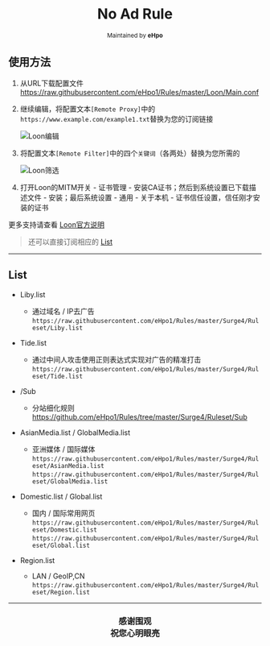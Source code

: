 <h1 align="center">
No Ad Rule
</h1>
<p align="center">
<sup>
Maintained by <b>eHpo</b>
</sup>
</p>


## 使用方法

1. 从URL下载配置文件  
   <https://raw.githubusercontent.com/eHpo1/Rules/master/Loon/Main.conf>

2. 继续编辑，将配置文本`[Remote Proxy]`中的`https://www.example.com/example1.txt`替换为您的订阅链接
 
   ![Loon编辑](https://github.com/eHpo1/Rules/raw/master/.img/loonbj.JPG)

3. 将配置文本`[Remote Filter]`中的四个`关键词`（各两处）替换为您所需的

   ![Loon筛选](https://github.com/eHpo1/Rules/raw/master/.img/loonsx.JPG)

4. 打开Loon的MITM开关 - 证书管理 - 安装CA证书；然后到系统设置已下载描述文件 - 安装；最后系统设置 - 通用 - 关于本机 - 证书信任设置，信任刚才安装的证书

更多支持请查看 [Loon官方说明](https://github.com/Loon0x00/LoonManual)

>还可以直接订阅相应的 [List](#List)

-------

## List

* Liby.list
    * 通过域名 / IP去广告  
	  `https://raw.githubusercontent.com/eHpo1/Rules/master/Surge4/Ruleset/Liby.list`  

* Tide.list
    * 通过中间人攻击使用正则表达式实现对广告的精准打击  
	  `https://raw.githubusercontent.com/eHpo1/Rules/master/Surge4/Ruleset/Tide.list`  
	  
* /Sub
    * 分站细化规则  
	  <https://github.com/eHpo1/Rules/tree/master/Surge4/Ruleset/Sub>  

* AsianMedia.list / GlobalMedia.list
    * 亚洲媒体 / 国际媒体  
	  `https://raw.githubusercontent.com/eHpo1/Rules/master/Surge4/Ruleset/AsianMedia.list`  
	  `https://raw.githubusercontent.com/eHpo1/Rules/master/Surge4/Ruleset/GlobalMedia.list`  

* Domestic.list / Global.list
    * 国内 / 国际常用网页  
	  `https://raw.githubusercontent.com/eHpo1/Rules/master/Surge4/Ruleset/Domestic.list`  
	  `https://raw.githubusercontent.com/eHpo1/Rules/master/Surge4/Ruleset/Global.list`  

* Region.list
	* LAN / GeoIP,CN  
	  `https://raw.githubusercontent.com/eHpo1/Rules/master/Surge4/Ruleset/Region.list`  

-------

<h3 align="center">
<p>感谢围观
<br>祝您心明眼亮</b>
</p>
</h3>
